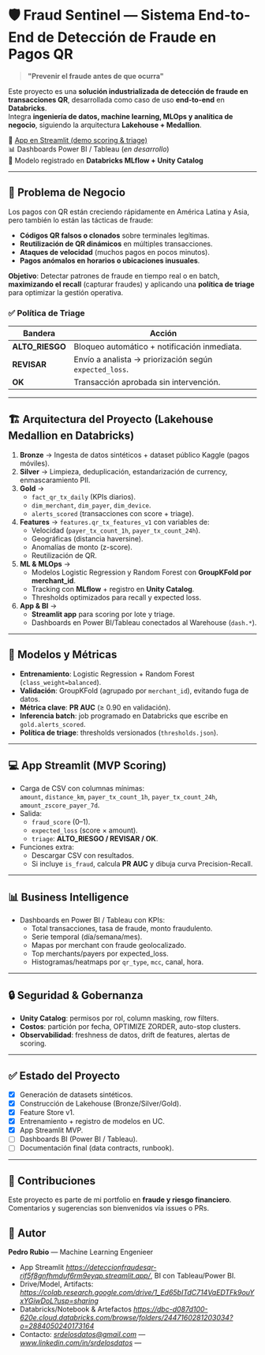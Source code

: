 # 🛡️ Fraud Sentinel — Sistema End-to-End de Detección de Fraude en Pagos QR  

> **"Prevenir el fraude antes de que ocurra"**  

Este proyecto es una **solución industrializada de detección de fraude en transacciones QR**, desarrollada como caso de uso **end-to-end** en **Databricks**.  
Integra **ingeniería de datos, machine learning, MLOps y analítica de negocio**, siguiendo la arquitectura **Lakehouse + Medallion**.  

🔗 [App en Streamlit (demo scoring & triage)](https://deteccionfraudesqr-pw6qb4d4ptdgahbez5qmdn.streamlit.app/)  
📊 Dashboards Power BI / Tableau (*en desarrollo*)  
🧠 Modelo registrado en **Databricks MLflow + Unity Catalog**  

---

## 🚀 Problema de Negocio  

Los pagos con QR están creciendo rápidamente en América Latina y Asia, pero también lo están las tácticas de fraude:  
- **Códigos QR falsos o clonados** sobre terminales legítimas.  
- **Reutilización de QR dinámicos** en múltiples transacciones.  
- **Ataques de velocidad** (muchos pagos en pocos minutos).  
- **Pagos anómalos en horarios o ubicaciones inusuales**.  

**Objetivo**: Detectar patrones de fraude en tiempo real o en batch, **maximizando el recall** (capturar fraudes) y aplicando una **política de triage** para optimizar la gestión operativa.  

### ✅ Política de Triage
| Bandera | Acción |
|---------|--------|
| **ALTO_RIESGO** | Bloqueo automático + notificación inmediata. |
| **REVISAR** | Envío a analista → priorización según `expected_loss`. |
| **OK** | Transacción aprobada sin intervención. |

---

## 🏗️ Arquitectura del Proyecto (Lakehouse Medallion en Databricks)  

1. **Bronze** → Ingesta de datos sintéticos + dataset público Kaggle (pagos móviles).  
2. **Silver** → Limpieza, deduplicación, estandarización de currency, enmascaramiento PII.  
3. **Gold** →  
   - `fact_qr_tx_daily` (KPIs diarios).  
   - `dim_merchant`, `dim_payer`, `dim_device`.  
   - `alerts_scored` (transacciones con score + triage).  
4. **Features** → `features.qr_tx_features_v1` con variables de:  
   - Velocidad (`payer_tx_count_1h`, `payer_tx_count_24h`).  
   - Geográficas (distancia haversine).  
   - Anomalías de monto (z-score).  
   - Reutilización de QR.  
5. **ML & MLOps** →  
   - Modelos Logistic Regression y Random Forest con **GroupKFold por merchant_id**.  
   - Tracking con **MLflow** + registro en **Unity Catalog**.  
   - Thresholds optimizados para recall y expected loss.  
6. **App & BI** →  
   - **Streamlit app** para scoring por lote y triage.  
   - Dashboards en Power BI/Tableau conectados al Warehouse (`dash.*`).  

---


## 🔬 Modelos y Métricas  

- **Entrenamiento**: Logistic Regression + Random Forest (`class_weight=balanced`).  
- **Validación**: GroupKFold (agrupado por `merchant_id`), evitando fuga de datos.  
- **Métrica clave**: **PR AUC** (≥ 0.90 en validación).  
- **Inferencia batch**: job programado en Databricks que escribe en `gold.alerts_scored`.  
- **Política de triage**: thresholds versionados (`thresholds.json`).  

---

## 💻 App Streamlit (MVP Scoring)  

- Carga de CSV con columnas mínimas:  
  `amount`, `distance_km`, `payer_tx_count_1h`, `payer_tx_count_24h`, `amount_zscore_payer_7d`.  
- Salida:  
  - `fraud_score` (0–1).  
  - `expected_loss` (score × amount).  
  - `triage`: **ALTO_RIESGO / REVISAR / OK**.  
- Funciones extra:  
  - Descargar CSV con resultados.  
  - Si incluye `is_fraud`, calcula **PR AUC** y dibuja curva Precision-Recall.  

---

## 📊 Business Intelligence  

- Dashboards en Power BI / Tableau con KPIs:  
  - Total transacciones, tasa de fraude, monto fraudulento.  
  - Serie temporal (día/semana/mes).  
  - Mapas por merchant con fraude geolocalizado.  
  - Top merchants/payers por expected_loss.  
  - Histogramas/heatmaps por `qr_type`, `mcc`, canal, hora.  

---

## 🔒 Seguridad & Gobernanza  

- **Unity Catalog**: permisos por rol, column masking, row filters.  
- **Costos**: partición por fecha, OPTIMIZE ZORDER, auto-stop clusters.  
- **Observabilidad**: freshness de datos, drift de features, alertas de scoring.  

---

## ✅ Estado del Proyecto  

- [x] Generación de datasets sintéticos.  
- [x] Construcción de Lakehouse (Bronze/Silver/Gold).  
- [x] Feature Store v1.  
- [x] Entrenamiento + registro de modelos en UC.  
- [x] App Streamlit MVP.  
- [ ] Dashboards BI (Power BI / Tableau).  
- [ ] Documentación final (data contracts, runbook).  

---

## 🤝 Contribuciones  

Este proyecto es parte de mi portfolio en **fraude y riesgo financiero**.  
Comentarios y sugerencias son bienvenidos vía issues o PRs.  

## 👤 Autor

**Pedro Rubio** — Machine Learning Engenieer 

- App Streamlit *https://deteccionfraudesqr-rif5f8gnfhmduf6rm9eyqp.streamlit.app/*, BI con Tableau/Power BI.
- Drive/Model, Artifacts: *https://colab.research.google.com/drive/1_Ed65bITdC714VqEDTFk9ouYxYGiwDoL?usp=sharing*
- Databricks/Notebook & Artefactos *https://dbc-d087d100-620e.cloud.databricks.com/browse/folders/2447160281203034?o=2884050240173164*
- Contacto: *srdelosdatos@gmail.com* — *www.linkedin.com/in/srdelosdatos* — 
